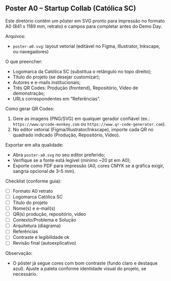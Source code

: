 ## Poster A0 – Startup Collab (Católica SC)

Este diretório contém um pôster em SVG pronto para impressão no formato A0 (841 x 1189 mm, retrato) e campos para completar antes do Demo Day.

Arquivos:
- `poster-a0.svg`: layout vetorial (editável no Figma, Illustrator, Inkscape, ou navegadores)

O que preencher:
- Logomarca da Católica SC (substitua o retângulo no topo direito);
- Título do projeto (se desejar customizar);
- Autores e e-mails institucionais;
- Três QR Codes: Produção (frontend), Repositório, Vídeo de demonstração;
- URLs correspondentes em “Referências”.

Como gerar QR Codes:
1) Gere as imagens (PNG/SVG) em qualquer gerador confiável (ex.: `https://www.qrcode-monkey.com` ou `https://www.qr-code-generator.com`).
2) No editor vetorial (Figma/Illustrator/Inkscape), importe cada QR no quadrado indicado (Produção, Repositório, Vídeo).

Exportar em alta qualidade:
- Abra `poster-a0.svg` no seu editor preferido;
- Verifique se a fonte está legível (mínimo ~20 pt em A0);
- Exporte como PDF para impressão (A0, cores CMYK se a gráfica exigir, sangria opcional de 3–5 mm).

Checklist (conforme guia):
- [ ] Formato A0 retrato
- [ ] Logomarca Católica SC
- [ ] Título do projeto
- [ ] Nome(s) e e-mail(s)
- [ ] QR(s) produção, repositório, vídeo
- [ ] Contexto/Problema e Solução
- [ ] Arquitetura (diagrama)
- [ ] Referências
- [ ] Contraste e legibilidade ok
- [ ] Revisão final (autoexplicativo)

Observação:
- O pôster já segue cores com bom contraste (fundo claro e destaque azul). Ajuste a paleta conforme identidade visual do projeto, se necessário.


